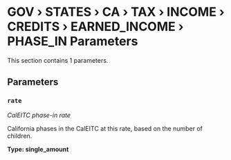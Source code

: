 # GOV › STATES › CA › TAX › INCOME › CREDITS › EARNED_INCOME › PHASE_IN Parameters

This section contains 1 parameters.

## Parameters

### `rate`
*CalEITC phase-in rate*

California phases in the CalEITC at this rate, based on the number of children.

**Type: single_amount**

